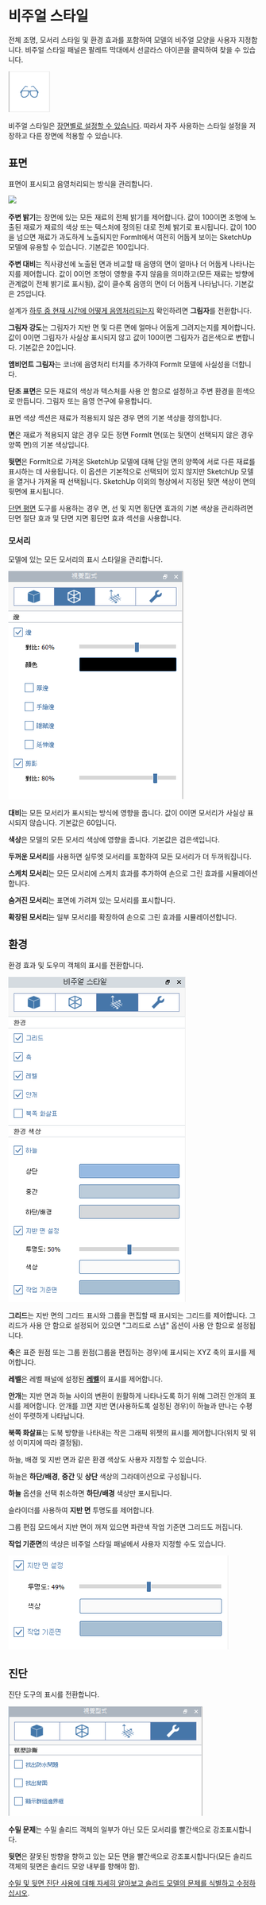 # 비주얼 스타일

전체 조명, 모서리 스타일 및 환경 효과를 포함하여 모델의 비주얼 모양을 사용자 지정합니다. 비주얼 스타일 패널은 팔레트 막대에서 선글라스 아이콘을 클릭하여 찾을 수 있습니다.

![](../.gitbook/assets/20200307-visual-styles-icon.png)

비주얼 스타일은 [장면별로 설정할 수 있습니다](https://windows.help.formit.autodesk.com/building-the-farnsworth-house/visual-settings). 따라서 자주 사용하는 스타일 설정을 저장하고 다른 장면에 적용할 수 있습니다.

## 표면

표면이 표시되고 음영처리되는 방식을 관리합니다.

![](<../.gitbook/assets/visual\_styles (1).png>)

**주변 밝기**는 장면에 있는 모든 재료의 전체 밝기를 제어합니다. 값이 100이면 조명에 노출된 재료가 재료의 색상 또는 텍스처에 정의된 대로 전체 밝기로 표시됩니다. 값이 100을 넘으면 재료가 과도하게 노출되지만 FormIt에서 여전히 어둡게 보이는 SketchUp 모델에 유용할 수 있습니다. 기본값은 100입니다.

**주변 대비**는 직사광선에 노출된 면과 비교할 때 음영의 면이 얼마나 더 어둡게 나타나는지를 제어합니다. 값이 0이면 조명이 영향을 주지 않음을 의미하고(모든 재료는 방향에 관계없이 전체 밝기로 표시됨), 값이 클수록 음영의 면이 더 어둡게 나타납니다. 기본값은 25입니다.

설계가 [하루 중 현재 시간에 어떻게 음영처리되는지](https://windows.help.formit.autodesk.com/v/korean/tool-library/shadows) 확인하려면 **그림자**를 전환합니다.

**그림자 강도**는 그림자가 지반 면 및 다른 면에 얼마나 어둡게 그려지는지를 제어합니다. 값이 0이면 그림자가 사실상 표시되지 않고 값이 100이면 그림자가 검은색으로 변합니다. 기본값은 20입니다.

**앰비언트 그림자**는 코너에 음영처리 터치를 추가하여 FormIt 모델에 사실성을 더합니다.

**단조 표면**은 모든 재료의 색상과 텍스처를 사용 안 함으로 설정하고 주변 환경을 흰색으로 만듭니다. 그림자 또는 음영 연구에 유용합니다.

표면 색상 섹션은 재료가 적용되지 않은 경우 면의 기본 색상을 정의합니다.

**면**은 재료가 적용되지 않은 경우 모든 정면 FormIt 면(또는 뒷면이 선택되지 않은 경우 양쪽 면)의 기본 색상입니다.

**뒷면**은 FormIt으로 가져온 SketchUp 모델에 대해 단일 면의 양쪽에 서로 다른 재료를 표시하는 데 사용됩니다. 이 옵션은 기본적으로 선택되어 있지 않지만 SketchUp 모델을 열거나 가져올 때 선택됩니다. SketchUp 이외의 형상에서 지정된 뒷면 색상이 면의 뒷면에 표시됩니다.

[단면 평면](section-planes.md) 도구를 사용하는 경우 면, 선 및 지면 횡단면 효과의 기본 색상을 관리하려면 단면 절단 효과 및 단면 지면 횡단면 효과 섹션을 사용합니다.

### 모서리

모델에 있는 모든 모서리의 표시 스타일을 관리합니다.

![](../.gitbook/assets/edges.png)

**대비**는 모든 모서리가 표시되는 방식에 영향을 줍니다. 값이 0이면 모서리가 사실상 표시되지 않습니다. 기본값은 60입니다.

**색상**은 모델의 모든 모서리 색상에 영향을 줍니다. 기본값은 검은색입니다.

**두꺼운 모서리**를 사용하면 실루엣 모서리를 포함하여 모든 모서리가 더 두꺼워집니다.

**스케치 모서리**는 모든 모서리에 스케치 효과를 추가하여 손으로 그린 효과를 시뮬레이션합니다.

**숨겨진 모서리**는 표면에 가려져 있는 모서리를 표시합니다.

**확장된 모서리**는 일부 모서리를 확장하여 손으로 그린 효과를 시뮬레이션합니다.

## 환경

환경 효과 및 도우미 객체의 표시를 전환합니다.

![](../.gitbook/assets/visual-styles1.PNG)

**그리드**는 지반 면의 그리드 표시와 그룹을 편집할 때 표시되는 그리드를 제어합니다. 그리드가 사용 안 함으로 설정되어 있으면 "그리드로 스냅" 옵션이 사용 안 함으로 설정됩니다.

**축**은 표준 원점 또는 그룹 원점(그룹을 편집하는 경우)에 표시되는 XYZ 축의 표시를 제어합니다.

**레벨**은 레벨 패널에 설정된 [**레벨**](levels-and-area.md)의 표시를 제어합니다.

**안개**는 지반 면과 하늘 사이의 변환이 원활하게 나타나도록 하기 위해 그려진 안개의 표시를 제어합니다. 안개를 끄면 지반 면(사용하도록 설정된 경우)이 하늘과 만나는 수평선이 뚜렷하게 나타납니다.

**북쪽 화살표**는 도북 방향을 나타내는 작은 그래픽 위젯의 표시를 제어합니다(위치 및 위성 이미지에 따라 결정됨).

하늘, 배경 및 지반 면과 같은 환경 색상도 사용자 지정할 수 있습니다.

하늘은 **하단/배경**, **중간** 및 **상단** 색상의 그라데이션으로 구성됩니다.

**하늘** 옵션을 선택 취소하면 **하단/배경** 색상만 표시됩니다.

슬라이더를 사용하여 **지반 면** 투명도를 제어합니다.

그룹 편집 모드에서 지반 면이 꺼져 있으면 파란색 작업 기준면 그리드도 꺼집니다.

**작업 기준면**의 색상은 비주얼 스타일 패널에서 사용자 지정할 수도 있습니다.

![](<../.gitbook/assets/Visual styles - ground plane transparency.png>)

## 진단

진단 도구의 표시를 전환합니다.

![](../.gitbook/assets/diagnostics.png)

**수밀 문제**는 수밀 솔리드 객체의 일부가 아닌 모든 모서리를 빨간색으로 강조표시합니다.

**뒷면**은 잘못된 방향을 향하고 있는 모든 면을 빨간색으로 강조표시합니다(모든 솔리드 객체의 뒷면은 솔리드 모양 내부를 향해야 함).

[수밀 및 뒷면 진단 사용에 대해 자세히 알아보고 솔리드 모델의 문제를 식별하고 수정하십시오](https://formit.autodesk.com/blog/post/repairing-solid-models).
